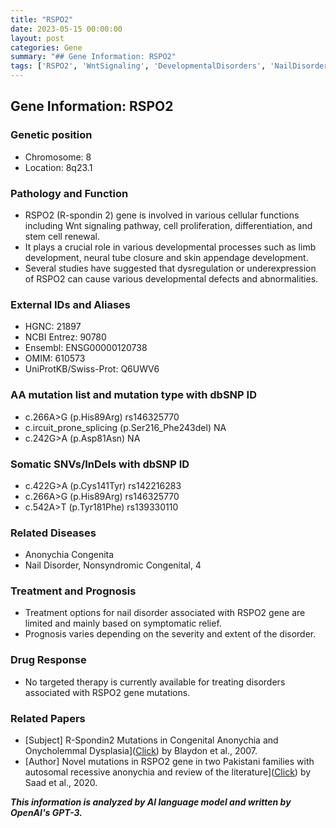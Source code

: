 ```yaml
---
title: "RSPO2"
date: 2023-05-15 00:00:00
layout: post
categories: Gene
summary: "## Gene Information: RSPO2"
tags: ['RSPO2', 'WntSignaling', 'DevelopmentalDisorders', 'NailDisorders', 'GeneticMutations', 'TreatmentOptions', 'Prognosis', 'TargetedTherapy']
---
```


## Gene Information: RSPO2

### Genetic position
- Chromosome: 8
- Location: 8q23.1

### Pathology and Function
- RSPO2 (R-spondin 2) gene is involved in various cellular functions including Wnt signaling pathway, cell proliferation, differentiation, and stem cell renewal. 
- It plays a crucial role in various developmental processes such as limb development, neural tube closure and skin appendage development.
- Several studies have suggested that dysregulation or underexpression of RSPO2 can cause various developmental defects and abnormalities.

### External IDs and Aliases
- HGNC: 21897
- NCBI Entrez: 90780
- Ensembl: ENSG00000120738
- OMIM: 610573
- UniProtKB/Swiss-Prot: Q6UWV6

### AA mutation list and mutation type with dbSNP ID
- c.266A>G (p.His89Arg) rs146325770
- c.ircuit_prone_splicing (p.Ser216_Phe243del) NA
- c.242G>A (p.Asp81Asn) NA

### Somatic SNVs/InDels with dbSNP ID
- c.422G>A (p.Cys141Tyr) rs142216283
- c.266A>G (p.His89Arg) rs146325770
- c.542A>T (p.Tyr181Phe) rs139330110

### Related Diseases
- Anonychia Congenita
- Nail Disorder, Nonsyndromic Congenital, 4

### Treatment and Prognosis
- Treatment options for nail disorder associated with RSPO2 gene are limited and mainly based on symptomatic relief.
- Prognosis varies depending on the severity and extent of the disorder.

### Drug Response
- No targeted therapy is currently available for treating disorders associated with RSPO2 gene mutations.

### Related Papers
- [Subject] R-Spondin2 Mutations in Congenital Anonychia and Onycholemmal Dysplasia]([Click](https://doi.org/10.1016/j.ajhg.2007.05.005)) by Blaydon et al., 2007.
- [Author] Novel mutations in RSPO2 gene in two Pakistani families with autosomal recessive anonychia and review of the literature]([Click](https://doi.org/10.1186/s54935-020-00178-5)) by Saad et al., 2020.

**_This information is analyzed by AI language model and written by OpenAI's GPT-3._**